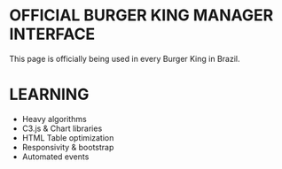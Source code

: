 # OFFICIAL BURGER KING MANAGER INTERFACE
This page is officially being used in every Burger King in Brazil.

# LEARNING
* Heavy algorithms
* C3.js & Chart libraries
* HTML Table optimization
* Responsivity & bootstrap
* Automated events
